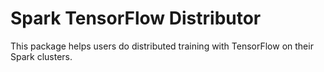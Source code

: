 # Spark TensorFlow Distributor

This package helps users do distributed training with TensorFlow on their Spark clusters.